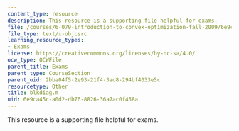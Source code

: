 ```yaml
---
content_type: resource
description: This resource is a supporting file helpful for exams.
file: /courses/6-079-introduction-to-convex-optimization-fall-2009/6e9ca45ca0d2db76882636a7ac0f458a_blkdiag.m
file_type: text/x-objcsrc
learning_resource_types:
- Exams
license: https://creativecommons.org/licenses/by-nc-sa/4.0/
ocw_type: OCWFile
parent_title: Exams
parent_type: CourseSection
parent_uid: 2bba04f5-2e93-21f4-3ad8-294bf4033e5c
resourcetype: Other
title: blkdiag.m
uid: 6e9ca45c-a0d2-db76-8826-36a7ac0f458a
---
```

This resource is a supporting file helpful for exams.